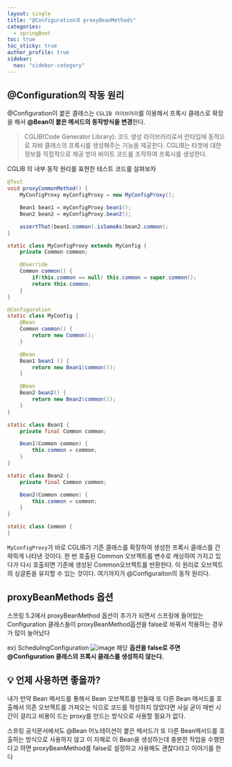 ```yaml
---
layout: single
title: "@Configuration과 proxyBeanMethods"
categories:
  - springBoot
toc: true
toc_sticky: true
author_profile: true
sidebar:
  nav: "sidebar-category"
---
```


## @Configuration의 작동 원리

@Configuration이 붙은 클래스는 `CGLIB 라이브러리`를 이용해서 프록시 클래스로 확장을 해서 **@Bean이 붙은 메서드의 동작방식을 변경**한다.

> CGLIB(Code Generator Library): 코드 생성 라이브러리로서 런타임에 동적으로 자바 클래스의 프록시를 생성해주는 기능을 제공한다. CGLIB는 타겟에 대한 정보를 직접적으로 제공 받아 바이트 코드를 조작하여 프록시를 생성한다.

CGLIB 의 내부 동작 원리를 표현한 테스트 코드를 살펴보자

```java
@Test
void proxyCommonMethod() {
    MyConfigProxy myConfigProxy = new MyConfigProxy();

    Bean1 bean1 = myConfigProxy.bean1();
    Bean2 bean2 = myConfigProxy.bean2();

    assertThat(bean1.common).isSameAs(bean2.common);
}

static class MyConfigProxy extends MyConfig {
    private Common common;

    @Override
    Common common() {
        if(this.common == null) this.common = super.common();
        return this.common;
    }
}

@Configuration
static class MyConfig {
    @Bean
    Common common() {
        return new Common();
    }

    @Bean
    Bean1 bean1 () {
        return new Bean1(common());
    }

    @Bean
    Bean2 bean2() {
        return new Bean2(common());
    }
}

static class Bean1 {
    private final Common common;

    Bean1(Common common) {
        this.common = common;
    }
}

static class Bean2 {
    private final Common common;

    Bean2(Common common) {
        this.common = common;
    }
}

static class Common {
}
```

`MyConfigProxy`가 바로 CGLIB가 기존 클래스를 확장하여 생성한 프록시 클래스를 간략하게 나타낸 것이다. 한 번 호출된 Common 오브젝트를 변수로 캐싱하여 가지고 있다가 다시 호출되면 기존에 생성된 Common오브젝트를 반환한다. 이 원리로 오브젝트의 싱글톤을 유지할 수 있는 것이다. 여기까지가 @Configuraiton의 동작 원리다.

## proxyBeanMethods 옵션

스프링 5.2에서 proxyBeanMethod 옵션이 추가가 되면서 스프링에 들어있는 Configuration 클래스들이 proxyBeanMethod옵션을 false로 바꿔서 적용하는 경우가 많이 늘어났다

ex) SchedulingConfiguration
![image](https://github.com/user-attachments/assets/e5f880b0-c43c-41b6-92bf-33175f04630f)
해당 **옵션을 false로 주면 @Configuration 클래스의 프록시 클래스를 생성하지 않는다.**

## 💡 언제 사용하면 좋을까?

내가 만약 Bean 메서드를 통해서 Bean 오브젝트를 만들때 또 다른 Bean 메서드를 호출해서 의존 오브젝트를 가져오는 식으로 코드를 작성하지 않았다면 사실 굳이 매번 시간이 걸리고 비용이 드는 proxy를 만드는 방식으로 사용할 필요가 없다.

스프링 공식문서에서도 @Bean 어노테이션이 붙은 메서드가 또 다른 Bean메서드를 호출하는 방식으로 사용하지 않고 이 자체로 이 Bean을 생성하는데 충분한 작업을 수행한다고 하면 proxyBeanMethod를 false로 설정하고 사용해도 괜찮다라고 이야기를 한다
